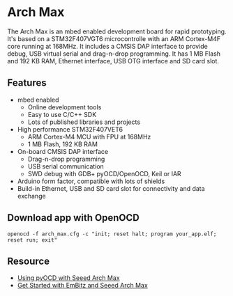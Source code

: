 # Arch Max

The Arch Max is an mbed enabled development board for rapid prototyping.
It's based on a STM32F407VGT6 microcontrolle with an ARM Cortex-M4F core running at 168MHz.
It includes a CMSIS DAP interface to provide debug, USB virtual serial and drag-n-drop programming.
It has 1 MB Flash and 192 KB RAM, Ethernet interface, USB OTG interface and SD card slot.

## Features
+ mbed enabled
    + Online development tools
    + Easy to use C/C++ SDK
    + Lots of published libraries and projects
+ High performance STM32F407VET6
    + ARM Cortex-M4 MCU with FPU at 168MHz
    + 1 MB Flash, 192 KB RAM
+ On-board CMSIS DAP interface
    + Drag-n-drop programming
    + USB serial communication
    + SWD debug with GDB+ pyOCD/OpenOCD, Keil or IAR
+ Arduino form factor, compatible with lots of shields
+ Build-in Ethernet, USB and SD card slot for connectivity and data exchange

## Download app with OpenOCD
```
openocd -f arch_max.cfg -c "init; reset halt; program your_app.elf; reset run; exit"
```

## Resource
+ [Using pyOCD with Seeed Arch Max](https://github.com/Seeed-Studio/Arch_Max/wiki/Using-pyOCD-with-Seeed-Arch-Max)
+ [Get Started with EmBitz and Seeed Arch Max](https://github.com/Seeed-Studio/Arch_Max/wiki/Get-Started-with-EmBitz-and-Seeed-Arch-Max)
